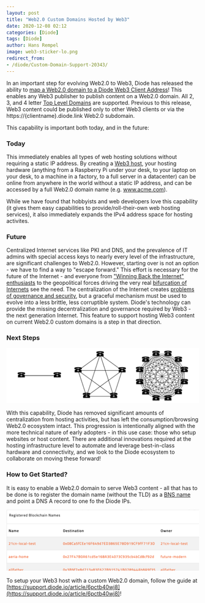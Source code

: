 ```yaml
---
layout: post
title: "Web2.0 Custom Domains Hosted by Web3"
date: 2020-12-08 02:12
categories: [Diode]
tags: [Diode]
author: Hans Rempel
image: web3-sticker-lo.png
redirect_from:
- /diode/Custom-Domain-Support-20343/
---
```


In an important step for evolving Web2.0 to Web3, Diode has released the ability to [map a Web2.0 domain to a Diode Web3 Client Address](https://support.diode.io/article/6pctb40wj8)!  This enables any Web3 publisher to publish content on a Web2.0 domain.  All 2, 3, and 4 letter [Top Level Domains](https://en.wikipedia.org/wiki/Top-level_domain) are supported.  Previous to this release, Web3 content could  be published only to other Web3 clients or via the https://{clientname}.diode.link Web2.0 subdomain.
  
This capability is important both today, and in the future:

### Today

This immediately enables all types of web hosting solutions without requiring a static IP address.  By creating a [Web3 host](https://support.diode.io/article/ss32engxlq-publish-your-local-webserver), your hosting hardware (anything from a Raspberry Pi under your desk, to your laptop on your desk, to a machine in a factory, to a full server in a datacenter) can be online from anywhere in the world without a static IP address, and can be accessed by a full Web2.0 domain name (e.g. www.acme.com). 

While we have found that hobbyists and web developers love this capability (it gives them easy capabilities to provide/roll-their-own web hosting services), it also immediately expands the IPv4 address space for hosting activites.  

### Future

Centralized Internet services like PKI and DNS, and the prevalence of IT admins with special access keys to nearly every level of the infrastructure, are significant challenges to Web2.0.  However, starting over is not an option - we have to find a way to "escape forward." This effort is necessary for the future of the Internet - and everyone from ["Winning Back the Internet"](https://roarmag.org/essays/win-back-the-internet/) [enthusiasts](https://news.ycombinator.com/item?id=25322834) to the geopolitical forces driving the very real [bifurcation of Internets](https://www.euronews.com/2020/09/11/splinter-net-is-the-internet-fracturing-along-geopolitical-lines-) see the need.  The centralization of the Internet creates [problems of governance and security](https://diode.io/burning-platform-pki/decentralized-pki-in-a-nutshell-19079/), but a graceful mechanism must be used to evolve into a less brittle, less corruptible system.  Diode's technology can provide the missing decentralization and governance required by Web3 - the next generation Internet.  This feature to support hosting Web3 content on current Web2.0 custom domains is a step in that direction.  

### Next Steps

![](../assets/img/blog/steps-of-decentralization.png)

With this capability, Diode has removed significant amounts of centralization from hosting activities, but has left the consumption/browsing Web2.0 ecosystem intact.  This progression is intentionally aligned with the more technical nature of early adopters - in this use case: those who setup websites or host content.  There are additional innovations required at the hosting infrastructure level to automate and leverage best-in-class hardware and connectivity, and we look to the Diode ecosystem to collaborate on moving these forward!

### How to Get Started?

It is easy to enable a Web2.0 domain to serve Web3 content - all that has to be done is to register the domain name (without the TLD) as a [BNS name](https://support.diode.io/article/5nsoxvhug1) and point a DNS A record to one fo the Diode IPs. 

![](../assets/img/blog/bns-screenshot.png)
  
To setup your Web3 host with a custom Web2.0 domain, follow the guide at [https://support.diode.io/article/6pctb40wj8](https://support.diode.io/article/6pctb40wj8)!